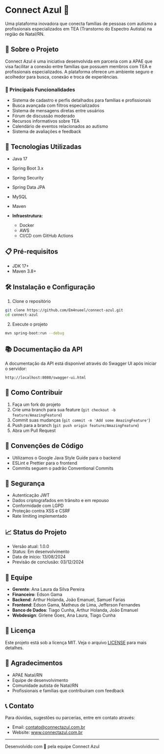 # Connect Azul 🌟

Uma plataforma inovadora que conecta famílias de pessoas com autismo a profissionais especializados em TEA (Transtorno do Espectro Autista) na região de Natal/RN.

## 🎯 Sobre o Projeto

Connect Azul é uma iniciativa desenvolvida em parceria com a APAE que visa facilitar a conexão entre famílias que possuem membros com TEA e profissionais especializados. A plataforma oferece um ambiente seguro e acolhedor para busca, conexão e troca de experiências.

### 🌟 Principais Funcionalidades

- Sistema de cadastro e perfis detalhados para famílias e profissionais
- Busca avançada com filtros especializados
- Sistema de mensagens diretas entre usuários
- Fórum de discussão moderado
- Recursos informativos sobre TEA
- Calendário de eventos relacionados ao autismo
- Sistema de avaliações e feedback

## 🚀 Tecnologias Utilizadas

  - Java 17
  - Spring Boot 3.x
  - Spring Security
  - Spring Data JPA
  - MySQL
  - Maven

- **Infraestrutura:**
  - Docker
  - AWS
  - CI/CD com GitHub Actions

## 📋 Pré-requisitos

- JDK 17+
- Maven 3.8+

## 🛠️ Instalação e Configuração

1. Clone o repositório
```bash
git clone https://github.com/Em4nueel/connect-azul.git
cd connect-azul
```

2. Execute o projeto
```bash
mvn spring-boot:run --debug
```


## 📚 Documentação da API

A documentação da API está disponível através do Swagger UI após iniciar o servidor:
```
http://localhost:8080/swagger-ui.html
```


## 🤝 Como Contribuir

1. Faça um fork do projeto
2. Crie uma branch para sua feature (`git checkout -b feature/AmazingFeature`)
3. Commit suas mudanças (`git commit -m 'Add some AmazingFeature'`)
4. Push para a branch (`git push origin feature/AmazingFeature`)
5. Abra um Pull Request

## 📝 Convenções de Código

- Utilizamos o Google Java Style Guide para o backend
- ESLint e Prettier para o frontend
- Commits seguem o padrão Conventional Commits

## 🔐 Segurança

- Autenticação JWT
- Dados criptografados em trânsito e em repouso
- Conformidade com LGPD
- Proteção contra XSS e CSRF
- Rate limiting implementado

## 📈 Status do Projeto

- Versão atual: 1.0.0
- Status: Em desenvolvimento
- Data de início: 13/08/2024
- Previsão de conclusão: 03/12/2024

## 👥 Equipe

- **Gerente**: Ana Laura da Silva Pereira
- **Financeiro**: Edson Gama
- **Backend**: Arthur Holanda, João Emanuel, Samuel Farias
- **Frontend**: Edson Gama, Matheus de Lima, Jefferson Fernandes
- **Banco de Dados**: Tiago Cunha, Arthur Holanda, João Emanuel
- **Webdesign**: Girlene Goes, Ana Laura, Tiago Cunha

## 📄 Licença

Este projeto está sob a licença MIT. Veja o arquivo [LICENSE](LICENSE) para mais detalhes.

## 🙏 Agradecimentos

- APAE Natal/RN
- Equipe de desenvolvimento
- Comunidade autista de Natal/RN
- Profissionais e famílias que contribuíram com feedback

## 📞 Contato

Para dúvidas, sugestões ou parcerias, entre em contato através:
- Email: contato@connectazul.com.br
- Website: www.connectazul.com.br

---
Desenvolvido com 💙 pela equipe Connect Azul
